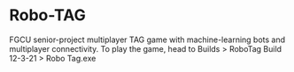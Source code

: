 # Robo-TAG
FGCU senior-project multiplayer TAG game with machine-learning bots and multiplayer connectivity.
To play the game, head to Builds > RoboTag Build 12-3-21 > Robo Tag.exe
